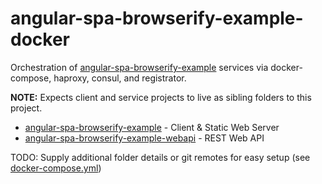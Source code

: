 # angular-spa-browserify-example-docker

Orchestration of [angular-spa-browserify-example](https://github.com/cgmartin/angular-spa-browserify-example)
services via docker-compose, haproxy, consul, and registrator.

**NOTE:** Expects client and service projects to live as sibling folders to this project.

* [angular-spa-browserify-example](https://github.com/cgmartin/angular-spa-browserify-example) - Client & Static Web Server
* [angular-spa-browserify-example-webapi](https://github.com/cgmartin/angular-spa-browserify-example-webapi) - REST Web API

TODO: Supply additional folder details or git remotes for easy setup (see [docker-compose.yml](./docker-compose.yml))
